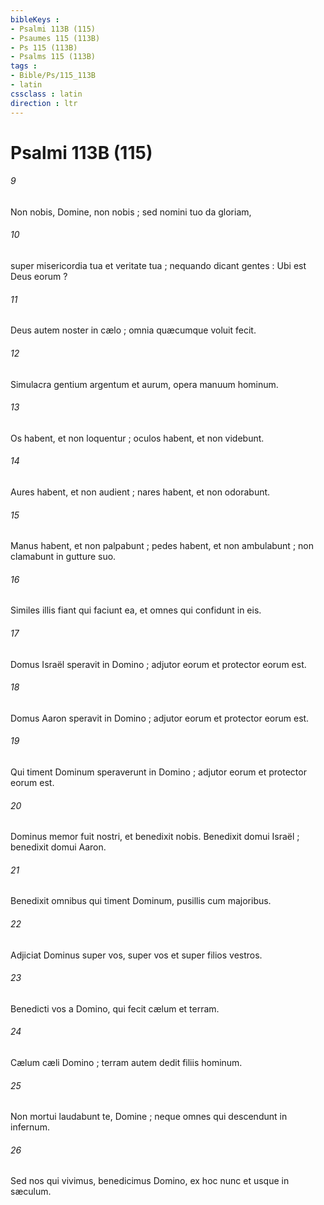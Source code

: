 ```yaml
---
bibleKeys : 
- Psalmi 113B (115)
- Psaumes 115 (113B)
- Ps 115 (113B)
- Psalms 115 (113B)
tags : 
- Bible/Ps/115_113B
- latin
cssclass : latin
direction : ltr
---
```


# Psalmi 113B (115)

###### 9
Non nobis, Domine, non nobis ; sed nomini tuo da gloriam,
###### 10
super misericordia tua et veritate tua ; nequando dicant gentes : Ubi est Deus eorum ?
###### 11
Deus autem noster in cælo ; omnia quæcumque voluit fecit.
###### 12
Simulacra gentium argentum et aurum, opera manuum hominum.
###### 13
Os habent, et non loquentur ; oculos habent, et non videbunt.
###### 14
Aures habent, et non audient ; nares habent, et non odorabunt.
###### 15
Manus habent, et non palpabunt ; pedes habent, et non ambulabunt ; non clamabunt in gutture suo.
###### 16
Similes illis fiant qui faciunt ea, et omnes qui confidunt in eis.
###### 17
Domus Israël speravit in Domino ; adjutor eorum et protector eorum est.
###### 18
Domus Aaron speravit in Domino ; adjutor eorum et protector eorum est.
###### 19
Qui timent Dominum speraverunt in Domino ; adjutor eorum et protector eorum est.
###### 20
Dominus memor fuit nostri, et benedixit nobis. Benedixit domui Israël ; benedixit domui Aaron.
###### 21
Benedixit omnibus qui timent Dominum, pusillis cum majoribus.
###### 22
Adjiciat Dominus super vos, super vos et super filios vestros.
###### 23
Benedicti vos a Domino, qui fecit cælum et terram.
###### 24
Cælum cæli Domino ; terram autem dedit filiis hominum.
###### 25
Non mortui laudabunt te, Domine ; neque omnes qui descendunt in infernum.
###### 26
Sed nos qui vivimus, benedicimus Domino, ex hoc nunc et usque in sæculum.

